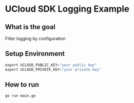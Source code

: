 # UCloud SDK Logging Example

## What is the goal

Filter logging by configuration

## Setup Environment

```go
export UCLOUD_PUBLIC_KEY="your public key"
export UCLOUD_PRIVATE_KEY="your private key"
```

## How to run

```sh
go run main.go
```
